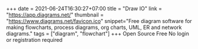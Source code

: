 +++
date = 2021-06-24T16:30:27+07:00
title = "Draw IO"
link = "https://app.diagrams.net/"
thumbnail = "https://www.diagrams.net/favicon.ico"
snippet="Free diagram software for making flowcharts, process diagrams, org charts, UML, ER and network diagrams."
tags = ["diagram", "flowchart"]
+++ 
Open Source
Free
No login or registration required
